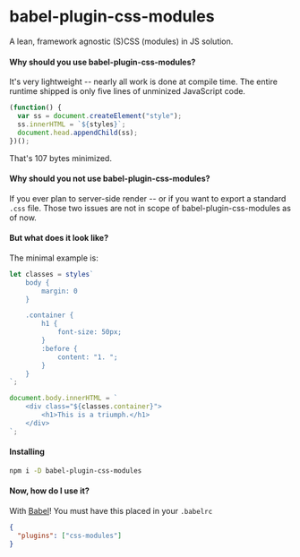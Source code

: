 # babel-plugin-css-modules

A lean, framework agnostic (S)CSS (modules) in JS solution.

#### Why should you use babel-plugin-css-modules?

It's very lightweight -- nearly all work is done at compile time. The entire runtime shipped is only five lines of unminized JavaScript code.

```javascript
(function() {
  var ss = document.createElement("style");
  ss.innerHTML = `${styles}`;
  document.head.appendChild(ss);
})();
```

That's 107 bytes minimized.

#### Why should you not use babel-plugin-css-modules?

If you ever plan to server-side render -- or if you want to export a standard `.css` file. Those two issues are not in scope of babel-plugin-css-modules as of now.

#### But what does it look like?

The minimal example is:

```javascript
let classes = styles`
    body {
        margin: 0
    }

    .container {
        h1 {
            font-size: 50px;
        }
        :before {
            content: "1. ";
        }
    }
`;

document.body.innerHTML = `
    <div class="${classes.container}">
        <h1>This is a triumph.</h1>
    </div>
`;
```

#### Installing

```bash
npm i -D babel-plugin-css-modules
```

#### Now, how do I use it?

With [Babel](https://babeljs.io/)! You must have this placed in your `.babelrc`

```json
{
  "plugins": ["css-modules"]
}
```
